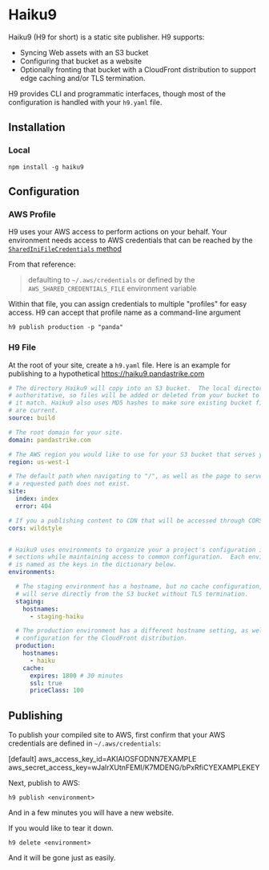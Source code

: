 # Haiku9

Haiku9 (H9 for short) is a static site publisher. H9 supports:

- Syncing Web assets with an S3 bucket
- Configuring that bucket as a website
- Optionally fronting that bucket with a CloudFront distribution to support edge caching and/or TLS termination.

H9 provides CLI and programmatic interfaces, though most of the configuration is handled with your `h9.yaml` file.

## Installation

### Local

```shell
npm install -g haiku9
```

## Configuration

### AWS Profile
H9 uses your AWS access to perform actions on your behalf.  Your environment needs access to AWS credentials that can be reached by the [`SharedIniFileCredentials` method](https://docs.aws.amazon.com/AWSJavaScriptSDK/latest/AWS/SharedIniFileCredentials.html)

From that reference:
> defaulting to `~/.aws/credentials` or defined by the `AWS_SHARED_CREDENTIALS_FILE` environment variable

Within that file, you can assign credentials to multiple "profiles" for easy access.  H9 can accept that profile name as a command-line argument
```
h9 publish production -p "panda"
```

### H9 File

At the root of your site, create a `h9.yaml` file. Here is an example for publishing to a hypothetical https://haiku9.pandastrike.com

```yaml
# The directory Haiku9 will copy into an S3 bucket.  The local directory is
# authoritative, so files will be added or deleted from your bucket to make
# it match. Haiku9 also uses MD5 hashes to make sure existing bucket files
# are current.
source: build

# The root domain for your site.
domain: pandastrike.com

# The AWS region you would like to use for your S3 bucket that serves your site
region: us-west-1

# The default path when navigating to "/", as well as the page to serve if
# a requested path does not exist.
site:
  index: index
  error: 404

# If you a publishing content to CDN that will be accessed through CORS, you can set your CORS settings here.  `wildstyle` is the permissive "*"
cors: wildstyle


# Haiku9 uses environments to organize your a project's configuration into
# sections while maintaining access to common configuration.  Each environment
# is named as the keys in the dictionary below.
environments:

  # The staging environment has a hostname, but no cache configuration, so it
  # will serve directly from the S3 bucket without TLS termination.
  staging:
    hostnames:
      - staging-haiku

  # The production environment has a different hostname setting, as well as
  # configuration for the CloudFront distribution.
  production:
    hostnames:
      - haiku
    cache:
      expires: 1800 # 30 minutes
      ssl: true
      priceClass: 100
```


## Publishing


To publish your compiled site to AWS, first confirm that your AWS credentials are defined in `~/.aws/credentials`:

  [default]
  aws_access_key_id=AKIAIOSFODNN7EXAMPLE
  aws_secret_access_key=wJalrXUtnFEMI/K7MDENG/bPxRfiCYEXAMPLEKEY

Next, publish to AWS:

```shell
h9 publish <environment>
```

And in a few minutes you will have a new website.

If you would like to tear it down.

```shell
h9 delete <environment>
```

And it will be gone just as easily.
